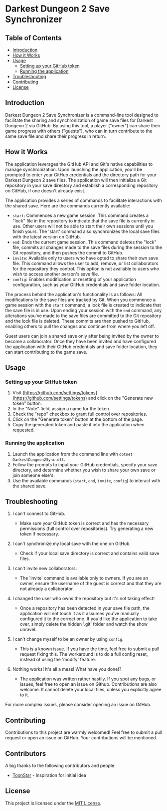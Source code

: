 # Darkest Dungeon 2 Save Synchronizer

## Table of Contents
- [Introduction](#introduction)
- [How it Works](#how-it-works)
- [Usage](#usage)
  - [Setting up your GitHub token](#setting-up-your-github-token)
  - [Running the application](#running-the-application)
- [Troubleshooting](#troubleshooting)
- [Contributing](#contributing)
- [License](#license)

## Introduction

Darkest Dungeon 2 Save Synchronizer is a command-line tool designed to facilitate the sharing and synchronization of game save files for Darkest Dungeon 2 via GitHub. By using this tool, a player ("owner") can share their game progress with others ("guests"), who can in turn contribute to the same save file and share their progress in return.

## How it Works

The application leverages the GitHub API and Git's native capabilities to manage synchronization. Upon launching the application, you'll be prompted to enter your GitHub credentials and the directory path for your Darkest Dungeon 2 save files. The application will then initialize a Git repository in your save directory and establish a corresponding repository on GitHub, if one doesn't already exist.

The application provides a series of commands to facilitate interactions with the shared save. Here are the commands currently available:

- `start`: Commences a new game session. This command creates a "lock" file in the repository to indicate that the save file is currently in use. Other users will not be able to start their own sessions until you finish yours. The 'start' command also synchronizes the local save files with the latest version on GitHub.
- `end`: Ends the current game session. This command deletes the "lock" file, commits all changes made to the save files during the session to the Git repository, and then pushes the commit to GitHub.
- `invite`: Available only to users who have opted to share their own save file. This command allows the user to add, remove, or list collaborators for the repository they control. This option is not available to users who wish to access another person's save file.
- `config`: Enables modification or resetting of your application configuration, such as your GitHub credentials and save folder location.

The process behind the application's functionality is as follows: All modifications to the save files are tracked by Git. When you commence a game session with the `start` command, a lock file is created to indicate that the save file is in use. Upon ending your session with the `end` command, any alterations you've made to the save files are committed to the Git repository and the lock file is deleted. These commits are then pushed to GitHub, enabling others to pull the changes and continue from where you left off.

Guest users can join a shared save only after being invited by the owner to become a collaborator. Once they have been invited and have configured the application with their GitHub credentials and save folder location, they can start contributing to the game save.

## Usage

### Setting up your GitHub token

1. Visit [https://github.com/settings/tokens](https://github.com/settings/tokens) and click on the "Generate new token" button.
2. In the "Note" field, assign a name for the token.
3. Check the "repo" checkbox to grant full control over repositories.
4. Click on the "Generate token" button at the bottom of the page.
5. Copy the generated token and paste it into the application when requested.

### Running the application

1. Launch the application from the command line with `dotnet DarkestDungeon2Sync.dll`.
2. Follow the prompts to input your GitHub credentials, specify your save directory, and determine whether you wish to share your own save or join someone else's.
3. Use the available commands (`start`, `end`, `invite`, `config`) to interact with the shared save.

## Troubleshooting

1. I can't connect to GitHub.
    * Make sure your GitHub token is correct and has the necessary permissions (full control over repositories). Try generating a new token if necessary.
   
2. I can't synchronize my local save with the one on GitHub.
   * Check if your local save directory is correct and contains valid save files.

3. I can't invite new collaborators.
   * The 'invite' command is available only to owners. If you are an owner, ensure the username of the guest is correct and that they are not already a collaborator.
   
4. I changed the user who owns the repository but it's not taking effect!
   * Once a repository has been detected in your save file path, the application will not touch it as it assumes you've manually configured it to the correct one. If you'd like the application to take over, simply delete the hidden '.git' folder and watch the show unravel.

5. I can't change myself to be an owner by using `config`.
   * This is a known issue. If you have the time, feel free to submit a pull request fixing this. The workaround is to do a full config reset, instead of using the 'modify' feature.

6. Nothing works! It's all a mess! What have you done!?
   * The application was written rather hastily. If you spot any bugs, or issues, feel free to open an issue on Github. Contributions are also welcome. It cannot delete your local files, unless you explicitly agree to it.

For more complex issues, please consider opening an issue on GitHub.

## Contributing

Contributions to this project are warmly welcomed! Feel free to submit a pull request or open an issue on GitHub. Your contributions will be mentioned.

## Contributors

A big thanks to the following contributors and people:

- [ToonStar](https://github.com/ToonStar) - Inspiration for initial idea

## License

This project is licensed under the [MIT License](LICENSE).

